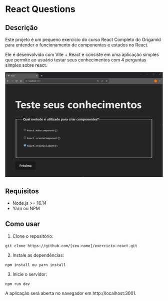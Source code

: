 # React Questions

## Descrição

Este projeto é um pequeno exercício do curso React Completo do Origamid para entender o funcionamento de componentes e estados no React.

Ele é desenvolvido com Vite + React e consiste em uma aplicação simples que permite ao usuário testar seus conhecimentos com 4 perguntas simples sobre react.

![Alt text](image.png)

## Requisitos

- Node.js >= 16.14
- Yarn ou NPM

## Como usar

1. Clone o repositório:

```
git clone https://github.com/[seu-nome]/exercicio-react.git
```

2. Instale as dependências:

```
npm install ou yarn install
```

3. Inicie o servidor:

```
npm run dev
```

A aplicação será aberta no navegador em http://localhost:3001.

